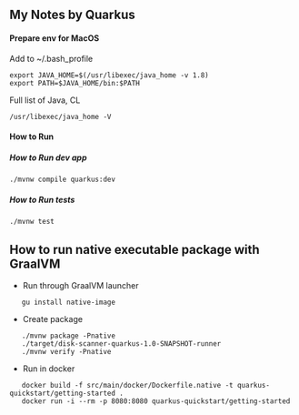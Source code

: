 
## My Notes by Quarkus 

#### Prepare env for MacOS

Add to ~/.bash_profile
```
export JAVA_HOME=$(/usr/libexec/java_home -v 1.8)
export PATH=$JAVA_HOME/bin:$PATH
```

Full list of Java, CL
```
/usr/libexec/java_home -V
```

#### How to Run

##### How to Run dev app 
```
./mvnw compile quarkus:dev
```

##### How to Run tests
```
./mvnw test
```

   
## How to run native executable package with GraalVM  

* Run through GraalVM launcher
```
   gu install native-image
```

* Create package  
```
   ./mvnw package -Pnative
   ./target/disk-scanner-quarkus-1.0-SNAPSHOT-runner
   ./mvnw verify -Pnative
```   
      
* Run in docker    
```
   docker build -f src/main/docker/Dockerfile.native -t quarkus-quickstart/getting-started .
   docker run -i --rm -p 8080:8080 quarkus-quickstart/getting-started
```